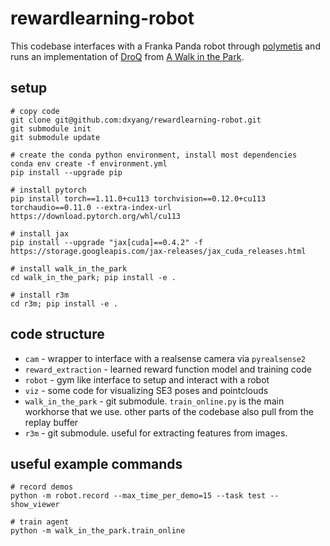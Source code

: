 # rewardlearning-robot

This codebase interfaces with a Franka Panda robot through [polymetis](https://facebookresearch.github.io/fairo/polymetis/) and runs an implementation of [DroQ](https://arxiv.org/pdf/2110.02034.pdf) from [A Walk in the Park](https://github.com/ikostrikov/walk_in_the_park).

## setup
```
# copy code
git clone git@github.com:dxyang/rewardlearning-robot.git
git submodule init
git submodule update

# create the conda python environment, install most dependencies
conda env create -f environment.yml
pip install --upgrade pip

# install pytorch
pip install torch==1.11.0+cu113 torchvision==0.12.0+cu113 torchaudio==0.11.0 --extra-index-url https://download.pytorch.org/whl/cu113

# install jax
pip install --upgrade "jax[cuda]==0.4.2" -f https://storage.googleapis.com/jax-releases/jax_cuda_releases.html

# install walk_in_the_park
cd walk_in_the_park; pip install -e .

# install r3m
cd r3m; pip install -e .
```

## code structure

* `cam` - wrapper to interface with a realsense camera via `pyrealsense2`
* `reward_extraction` - learned reward function model and training code
* `robot` - gym like interface to setup and interact with a robot
* `viz` - some code for visualizing SE3 poses and pointclouds
* `walk_in_the_park` - git submodule. `train_online.py` is the main workhorse that we use. other parts of the codebase also pull from the replay buffer
* `r3m` - git submodule. useful for extracting features from images.

## useful example commands
```
# record demos
python -m robot.record --max_time_per_demo=15 --task test --show_viewer

# train agent
python -m walk_in_the_park.train_online
```

